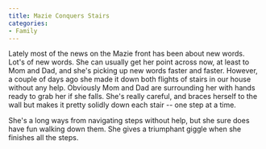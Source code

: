```yaml
---
title: Mazie Conquers Stairs
categories:
- Family
---
```


Lately most of the news on the Mazie front has been about new words. Lot's of new words. She can usually get her point across now, at least to Mom and Dad, and she's picking up new words faster and faster.
However, a couple of days ago she made it down both flights of stairs in our house without any help. Obviously Mom and Dad are surrounding her with hands ready to grab her if she falls. She's really careful, and braces herself to the wall but makes it pretty solidly down each stair -- one step at a time.

She's a long ways from navigating steps without help, but she sure does have fun walking down them. She gives a triumphant giggle when she finishes all the steps.
